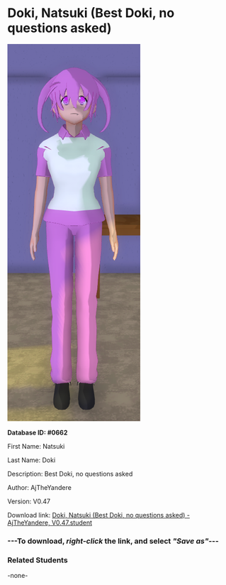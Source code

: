 # Doki, Natsuki (Best Doki, no questions asked)

<img src="../../Files/Images/Doki, Natsuki (Best Doki, no questions asked).png" title="Doki, Natsuki (Best Doki, no questions asked) - AjTheYandere, V0.47">

**Database ID: #0662**

First Name: Natsuki

Last Name: Doki

Description: Best Doki, no questions asked

Author: AjTheYandere

Version: V0.47

Download link: <a href="https://raw.githubusercontent.com/Arbiter1223/Daigaku-Gurashi-Custom-Students/master/Files/Student%20Files/Doki%2C%20Natsuki%20(Best%20Doki%2C%20no%20questions%20asked)%20-%20AjTheYandere%2C%20V0.47.student">Doki, Natsuki (Best Doki, no questions asked) - AjTheYandere, V0.47.student</a>

### ---**To download, _right-click_ the link, and select _"Save as"_**---

### Related Students

-none-
